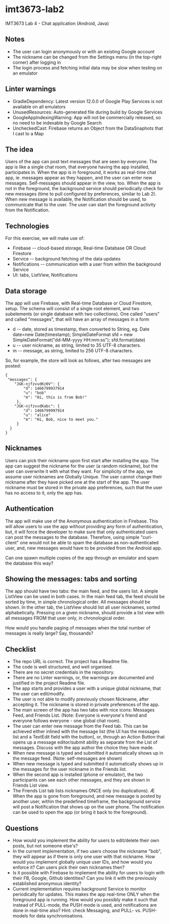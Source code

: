 # imt3673-lab2
IMT3673 Lab 4 - Chat application (Android, Java)

## Notes
- The user can login anonymously or with an existing Google account
- The nickname can be changed from the Settings menu (in the top-right corner) after logging in
- The login process and fetching initial data may be slow when testing on an emulator

## Linter warnings
- GradleDependency:			Latest version 12.0.0 of Google Play Services is not available on all emulators
- UnusedResources:			Auto-generated file during build by Google Services
- GoogleAppIndexingWarning: App will not be commercially released, so no need to be indexable by Google Search
- UncheckedCast:			Firebase returns an Object from the DataSnaphots that I cast to a Map

## The idea
Users of the app can post text messages that are seen by everyone.
The app is like a single chat room, that everyone having the app installed, participates in.
When the app is in foreground, it works as real-time chat app, ie. messages appear as they happen,
and the user can enter new messages. Self-messages should appear in the view, too.
When the app is not in the foreground,
the background service should periodically check for new messages
(time to pull configured by preferences, similar to Lab 2).
When new message is available, the Notification should be used, to communicate that to the user.
The user can start the foreground activity from the Notification.

## Technologies
For this exercise, we will make use of:
* Firebase -- cloud-based storage, Real-time Database OR Cloud Firestore
* Service -- background fetching of the data updates
* Notifications -- communication with a user from within the background Service
* UI: tabs, ListView, Notifications

## Data storage
The app will use Firebase, with Real-time Database or Cloud Firestore, setup.
The schema will consist of a single root element, and two subelements (or single database with two collections).
One called "users" and called "messages", that will have an array of messages in a form
* d -- date, stored as timestamp, then converted to String, eg.
  Date date=new Date(timestamp);
  SimpleDateFormat sfd = new SimpleDateFormat("dd-MM-yyyy HH:mm:ss");
  sfd.format(date)
* u -- user nickname, as string, limited to 35 UTF-8 characters.
* m -- message, as string, limited to 256 UTF-8 characters.

So, for example, the store will look as follows, after two messages are posted:

    {
     "messages": {
        "JGK-njfzvvdKz0V": {
            "d": 1466799937914
            "u": "bob"
            "m": "Hi, this is from Bob!"
         },
        "JGK-njfzvvdKabc": {
            "d": 1466799997914
            "u": "alice"
            "m": "Hi, Bob, nice to meet you."
         }
      }
    }

## Nicknames
Users can pick their nickname upon first start after installing the app.
The app can suggest the nickname for the user (a random nickname),
but the user can overwrite it with what they want.
For simplicity of the app, we assume user nicknames are Globally Unique.
The user cannot change their nickname after they have picked one at the start of the app.
The user nickname must be stored in the private app preferences,
such that the user has no access to it, only the app has. 

## Authentication
The app will make use of the Anonymous authentication in Firebase.
This will allow users to use the app without providing any form of authentication,
but, it will force the developer to make sure that only authenticated users can post
the messages to the database.
Therefore, using simple "curl-client" one would not be able to spam the database as non-authenticated user,
and, new messages would have to be provided from the Android app. 

Can one spawn multiple copies of the app through an emulator and spam the database this way? 

## Showing the messages: tabs and sorting
The app should have two tabs: the main feed, and the users list.
A simple ListView can be used in both cases.
In the main feed tab, the feed should be sorted by time, in simple chronological order.
All messages should be shown.
In the other tab, the ListView should list all user nicknames, sorted alphabetically.
Pressing on a given nickname, should provide a list view with all messages FROM that user only,
in chronological order. 

How would you handle paging of messages when the total number of messages is really large? Say, thousands? 

## Checklist
* The repo URL is correct. The project has a Readme file. 
* The code is well structured, and well organised. 
* There are no secret credentials in the repository. 
* There are no Linter warnings, or, the warnings are documented and justified in the project Readme file. 
* The app starts and provides a user with a unique global nickname, that the user can edit/modify.
* The user is not able to modify previously chosen Nickname, after accepting it.  The nickname is stored in private preferences of the app. 
* The main screen of the app has two tabs with nice icons: Messages Feed, and Friends List. (Note: Everyone is everyone's friend and everyone follows everyone - one global chat room).
* The user can enter new message from the Feed tab. This can be achieved either inlined with the message list (the UI has the messages list and a TextEdit field with the button), or, through an Action Button that opens up a message editor/submit ability as separate from the List of messages. Discuss with the app author the choice they have made. 
* When new message is typed and submitted it automatically shows up in the message feed. (Note: self-messages are shown)
* When new message is typed and submitted it automatically shows up in the messages for the user nickname in the Friends list. 
* When the second app is installed (phone or emulator), the two participants can see each other messages, and they are shown in Friends List view. 
* The Friends List tab lists nicknames ONCE only (no duplications).
Æ When the app is gone from foreground, and new message is posted by another user, within the predefined timeframe, the background service will post a Notification that shows up on the user phone. The notification can be used to open the app (or bring it back to the foreground).

## Questions
* How would you implement the ability for users to edit/delete their own posts, but not someone else's?
* In the current implementation, if two users choose the nickname "bob",
  they will appear as if there is only one user with that nickname.
  How would you implement globally unique user IDs,
  and how would you enforce it? Can users pick their own nicknames then? 
* Is it possible with Firebase to implement the ability for users to login with their FB,
  Google, Github identities? Can you link it with the previously established anonymous identity? 
* Current implementation requires background Service to monitor periodically for updates.
  This makes the app real-time ONLY when the foreground app is running.
  How would you possibly make it such that instead of PULL-mode, the PUSH mode is used,
  and notifications are done in real-time also?
  Hint: check Messaging, and PULL- vs. PUSH-models for data synchronisations. 
